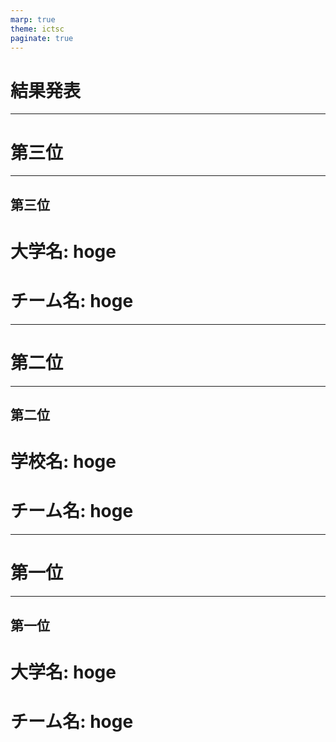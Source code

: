 ```yaml
---
marp: true
theme: ictsc
paginate: true
---
```


<!--
_class: section-title
_paginate: false
-->

# 結果発表

---

# 第三位

---

## 第三位
# 大学名: hoge
# チーム名: hoge

---

# 第二位

---

## 第二位
# 学校名: hoge
# チーム名: hoge

---

# 第一位

---

## 第一位
# 大学名: hoge
# チーム名: hoge

